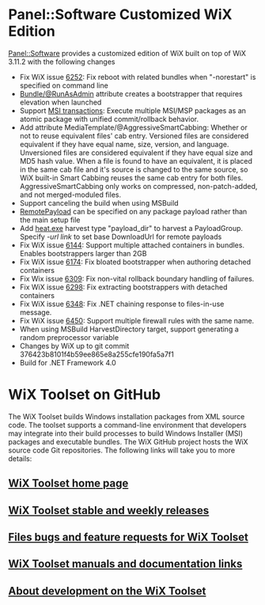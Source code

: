 # Panel::Software Customized WiX Edition

[Panel::Software](http://www.panel-sw.com) provides a customized edition of WiX built on top of WiX 3.11.2 with the following changes

- Fix WiX issue [6252](https://github.com/wixtoolset/issues/issues/6252): Fix reboot with related bundles when "-norestart" is specified on command line
- [Bundle/@RunAsAdmin](https://github.com/wixtoolset/issues/issues/5309) attribute creates a bootstrapper that requires elevation when launched
- Support [MSI transactions](https://github.com/wixtoolset/issues/issues/5386): Execute multiple MSI/MSP packages as an atomic package with unified commit/rollback behavior.
- Add attribute MediaTemplate/@AggressiveSmartCabbing:
  Whether or not to reuse equivalent files' cab entry. Versioned files are considered equivalent if they have equal name, size, version, and language. Unversioned files are considered equivalent if they have equal size and MD5 hash value.
  When a file is found to have an equivalent, it is placed in the same cab file and it's source is changed to the same source, so WiX built-in Smart Cabbing reuses the same cab entry for both files. 
  AggressiveSmartCabbing only works on compressed, non-patch-added, and not merged-moduled files.
- Support canceling the build when using MSBuild
- [RemotePayload](https://wixtoolset.org/documentation/manual/v3/xsd/wix/remotepayload.html) can be specified on any package payload rather than the main setup file
- Add [heat.exe](https://wixtoolset.org/documentation/manual/v3/overview/heat.html) harvest type "payload_dir" to harvest a PayloadGroup. Specify _-url link_ to set base DownloadUrl for remote payloads
- Fix WiX issue [6144](https://github.com/wixtoolset/issues/issues/6144): Support multiple attached containers in bundles. Enables bootstrappers larger than 2GB
- Fix WiX issue [6174](https://github.com/wixtoolset/issues/issues/6174): Fix bloated bootstrapper when authoring detached containers
- Fix Wix issue [6309](https://github.com/wixtoolset/issues/issues/6309): Fix non-vital rollback boundary handling of failures.
- Fix WiX issue [6298](https://github.com/wixtoolset/issues/issues/6298): Fix extracting bootstrappers with detached containers
- Fix WiX issue [6348](https://github.com/wixtoolset/issues/issues/6348): Fix .NET chaining response to files-in-use message.
- Fix WiX issue [6450](https://github.com/wixtoolset/issues/issues/6450): Support multiple firewall rules with the same name.
- When using MSBuild HarvestDirectory target, support generating a random preprocessor variable
- Changes by WiX up to git commit 376423b8101f4b59ee865e8a255cfe190fa5a7f1
- Build for .NET Framework 4.0

# WiX Toolset on GitHub
The WiX Toolset builds Windows installation packages from XML source code. The toolset supports a command-line environment that developers may integrate into their build processes to build Windows Installer (MSI) packages and executable bundles. The WiX GitHub project hosts the WiX source code Git repositories. The following links will take you to more details:

## [WiX Toolset home page](http://wixtoolset.org/)
## [WiX Toolset stable and weekly releases](http://wixtoolset.org/releases/)
## [Files bugs and feature requests for WiX Toolset](http://wixtoolset.org/bugs/)
## [WiX Toolset manuals and documentation links](http://wixtoolset.org/documentation/manual/)
## [About development on the WiX Toolset](http://wixtoolset.org/development/)
